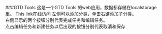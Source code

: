 ###GTD Tools
这是一个GTD Tools 的web应用，数据都存储在localstorage里。
[This link](http://fiona23.github.io/GTD_todo_list/)在线访问
左侧可以添加分类，单击右键添加子分类。  
右侧显示的两个按钮分别代表完成任务和编辑任务。  
点击编辑任务和新建任务以后出现的按钮分别代表取消和保存